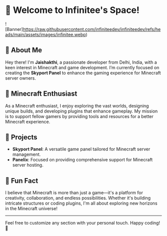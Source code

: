 # 🌌 Welcome to Infinitee's Space!

![Banner]https://raw.githubusercontent.com/infiniteedev/infiniteedev/refs/heads/main/assets/images/infinitee.webp) 

## 🚀 About Me

Hey there! I'm **Jaishakthi**, a passionate developer from Delhi, India, with a keen interest in Minecraft and game development. I’m currently focused on creating the **Skyport Panel** to enhance the gaming experience for Minecraft server owners.

## 🏰 Minecraft Enthusiast

As a Minecraft enthusiast, I enjoy exploring the vast worlds, designing unique builds, and developing plugins that enhance gameplay. My mission is to support fellow gamers by providing tools and resources for a better Minecraft experience.

## 💼 Projects

- **Skyport Panel**: A versatile game panel tailored for Minecraft server management.
- **Panelix**: Focused on providing comprehensive support for Minecraft server hosting.

## 🌟 Fun Fact

I believe that Minecraft is more than just a game—it's a platform for creativity, collaboration, and endless possibilities. Whether it's building intricate structures or coding plugins, I'm all about exploring new horizons in the Minecraft universe!

---

Feel free to customize any section with your personal touch. Happy coding! 🚀
